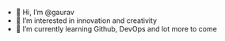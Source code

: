 - 👋 Hi, I’m @gaurav
- 👀 I’m interested in innovation and creativity
- 🌱 I’m currently learning Github, DevOps and lot more to come


<!---
gaurav420420/gaurav420420 is a ✨ special ✨ repository because its `README.md` (this file) appears on your GitHub profile.
You can click the Preview link to take a look at your changes.
--->
